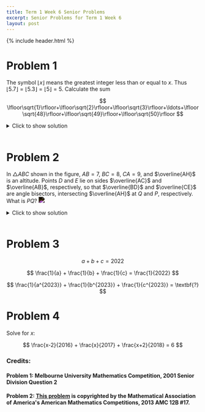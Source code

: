 ```yaml
---
title: Term 1 Week 6 Senior Problems
excerpt: Senior Problems for Term 1 Week 6
layout: post
---
```

{% include header.html %}

# Problem 1
The symbol $\lfloor x\rfloor$ means the greatest integer less than or equal to $x$. Thus $\lfloor 5.7\rfloor=\lfloor 5.3\rfloor=\lfloor 5\rfloor=5$. Calculate the sum

$$
\lfloor\sqrt{1}\rfloor+\lfloor\sqrt{2}\rfloor+\lfloor\sqrt{3}\rfloor+\ldots+\lfloor\sqrt{48}\rfloor+\lfloor\sqrt{49}\rfloor+\lfloor\sqrt{50}\rfloor
$$

<details>
<summary>Click to show solution</summary>
<h2>Solution</h2>
For $k$ a positive integer such that $k^{2} \leq n<(k+1)^{2}$, so that $k \leq \sqrt{n}<k+1$ and so $\lfloor\sqrt{n}\rfloor=k$. Thus for $1 \leq n \leq 3,\lfloor\sqrt{n}\rfloor=1$, and for $4 \leq n \leq 8,\lfloor\sqrt{n}\rfloor=2$, and for $9 \leq n \leq 15,\lfloor\sqrt{n}\rfloor=3$, etc. So the sum equals $3(1)+5(2)+7(3)+9(4)+11(5)+13(6)+2(7)=217$.
<br>
</details>
<br>

# Problem 2
In $\triangle ABC$ shown in the figure, $AB=7$, $BC=8$, $CA=9$, and $\overline{AH}$ is an altitude. Points $D$ and $E$ lie on sides $\overline{AC}$ and $\overline{AB}$, respectively, so that $\overline{BD}$ and $\overline{CE}$ are angle bisectors, intersecting $\overline{AH}$ at $Q$ and $P$, respectively. What is $PQ$?
<img src="https://latex.artofproblemsolving.com/c/7/7/c77d6149eac683a6a20552ee73fb3c8fe5638b07.png" style="filter: invert(100%);">

<details>
<summary>Click to show solution</summary>
<h2>Solution 1</h2>
Get the area of the triangle by Heron's Formula: \[\sqrt{s(s-a)(s-b)(s-c)} = \sqrt{(12)(3)(4)(5)} = 12\sqrt{5}\] Use the area to find the height $AH$ with known base $BC$: \[Area = 12\sqrt{5} = \frac{1}{2}bh = \frac{1}{2}(8)(AH)\]\[AH = 3\sqrt{5}\]\[BH = \sqrt{AB^2 - AH^2} = \sqrt{7^2 - (3\sqrt{5})^2} = 2\]\[CH = BC - BH = 8 - 2 = 6\] Apply the Angle Bisector Theorem on $\triangle ACH$ and $\triangle ABH$, we get $AP:PH = 9:6$ and $AQ:QH = 7:2$, respectively. To find $AP$, $PH$, $AQ$, and $QH$, apply variables, such that $AP:PH = 9:6$ is $\frac{3\sqrt{5} - x}{x} = \frac{9}{6}$ and $AQ:QH = 7:2$ is $\frac{3\sqrt{5} - y}{y} = \frac{7}{2}$. Solving them out, you will get $AP = \frac{9\sqrt{5}}{5}$, $PH = \frac{6\sqrt{5}}{5}$, $AQ = \frac{7\sqrt{5}}{3}$, and $QH = \frac{2\sqrt{5}}{3}$. Then, since $AP + PQ = AQ$ according to the Segment Addition Postulate, and thus manipulating, you get $PQ = AQ - AP = \frac{7\sqrt{5}}{3} - \frac{9\sqrt{5}}{5}$ = \[\boxed{\frac{8}{15}\sqrt{5}}\]
<br>

<h2>Solution 2</h2>
Let the intersection of $BD$ and $CE$ be the point $I$. Then let the foot of the altitude from $I$ to $BC$ be $I'$. Note that $II'$ is an inradius and that $II' \cdot s = [ABC]$, where $s$ is the semiperimeter of the triangle.
<br><br>
Using Heron's Formula, we see that $II' \cdot 12 =  \sqrt{12 \cdot 3 \cdot 4 \cdot 5} = 12\sqrt{5}$, so $II' = \sqrt{5}$.
<br><br>
Then since $II'$ and $AH$ are parallel, $\triangle CI'I \sim \triangle CHP$ and $\triangle BHQ \sim \triangle BI'I$.
<br><br>
Thus, $\frac{II'}{PQ + QH} = \frac{CI'}{CH}$ and $\frac{II'}{QH} = \frac{BI'}{BH}$, so  $PQ = \frac{II' \cdot CH}{CI'} - \frac{II' \cdot BH}{BI'}$.
<br><br>
By the Dual Principle, $CI' = 5$ and $BI' = 3$. With the same method as Solution 1, $CH = 6$ and $BH = 2$. Then $PQ  = \frac{8}{15} II' =$ \[\boxed{\frac{8}{15}\sqrt{5}}\]
<br><br><br>

<h2>Solution 3</h2>
Let $h=AH$ and $BH=x$. Then, $CH=8-x$. By the Pythagorean Theorem on right triangles $ABH$ and $ACH$, we have \[h^2+x^2=49\]\[x^2+(8-x)^2=81.\] Subtracting the prior from the latter yields $-16x+64=32\implies x=2$. So, $BH=2$, $CH=6$, and $AH=3\sqrt{5}$. Continue with Solution 1.
<br>
</details>
<br>

# Problem 3

$$
a + b + c = 2022
$$

$$
\frac{1}{a} + \frac{1}{b} + \frac{1}{c} = \frac{1}{2022}
$$

$$
\frac{1}{a^{2023}} + \frac{1}{b^{2023}} + \frac{1}{c^{2023}} = \textbf{?}
$$

# Problem 4
Solve for $x$: <br>

$$
\frac{x-2}{2016} + \frac{x}{2017} + \frac{x+2}{2018} = 6
$$

### Credits:
#### Problem 1: Melbourne University Mathematics Competition, 2001 Senior Division Question 2
#### Problem 2: [This problem](https://artofproblemsolving.com/wiki/index.php/2016_AMC_12B_Problems/Problem_17) is copyrighted by the Mathematical Association of America's American Mathematics Competitions, 2013 AMC 12B #17.